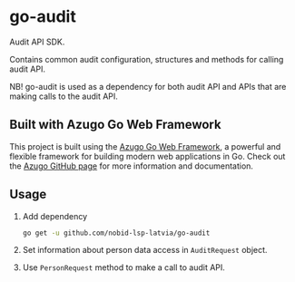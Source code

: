 # go-audit

Audit API SDK.

Contains common audit configuration, structures and methods for calling audit API.

NB! go-audit is used as a dependency for both audit API and APIs that are making calls to the audit API.

## Built with Azugo Go Web Framework

This project is built using the [Azugo Go Web Framework](https://azugo.io), a powerful and flexible framework for building modern web applications in Go. Check out the [Azugo GitHub page](https://github.com/azugo) for more information and documentation.

## Usage

1. Add dependency

    ```sh
    go get -u github.com/nobid-lsp-latvia/go-audit
    ```

2. Set information about person data access in `AuditRequest` object.

3. Use `PersonRequest` method to make a call to audit API.
